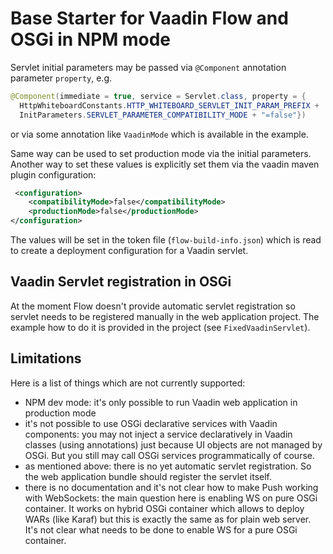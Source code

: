 # Base Starter for Vaadin Flow and OSGi in NPM mode

Servlet initial parameters may be passed via `@Component` annotation parameter `property`, e.g.

```java
@Component(immediate = true, service = Servlet.class, property = {
  HttpWhiteboardConstants.HTTP_WHITEBOARD_SERVLET_INIT_PARAM_PREFIX +
  InitParameters.SERVLET_PARAMETER_COMPATIBILITY_MODE + "=false"}) 
```
or via some annotation like `VaadinMode` which is available in the example.

Same way can be used to set production mode via the initial parameters.
Another way to set these values is explicitly set them via the vaadin maven plugin configuration:

```xml
 <configuration>
    <compatibilityMode>false</compatibilityMode>
    <productionMode>false</productionMode>
</configuration>

```

The values will be set in the token file (`flow-build-info.json`) which is read to 
create a deployment configuration for a Vaadin servlet.

## Vaadin Servlet registration in OSGi

At the moment Flow doesn't provide automatic servlet registration so servlet needs to be 
registered manually in the web application project. The example how to do it is 
provided in the project (see `FixedVaadinServlet`).


## Limitations

Here is a list of things which are not currently supported:

- NPM dev mode: it's only possible to run Vaadin web application in production mode
- it's not possible to use OSGi declarative services with Vaadin components: 
you may not inject a service declaratively in Vaadin classes (using annotations) 
just because UI objects are not managed by OSGi. But you still may call OSGi services programmatically of course.
- as mentioned above: there is no yet automatic servlet registration. So the web application 
bundle should register the servlet itself.
- there is no documentation and it's not clear how to make Push working with WebSockets: the main question 
here is enabling WS on pure OSGi container. It works on hybrid OSGi container which allows
to deploy WARs (like Karaf) but this is exactly the same as for plain web server. It's not clear what
needs to be done to enable WS for a pure OSGi container.

